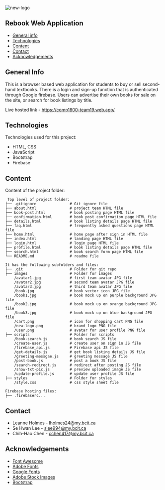 ![new-logo](https://user-images.githubusercontent.com/78713111/114656312-b3cb1d00-9ca2-11eb-8037-a455e1046cc8.png)

## Rebook Web Application

* [General info](#general-info)
* [Technologies](#technologies)
* [Content](#content)
* [Contact](#contact)
* [Acknowledgements](#acknowledgements)

## General Info
This is a browser based web application for students to buy or sell second-hand textbooks. There is a login and sign-up function that is authenticated through 
Google firebase. Users can advertise their own books for sale on the site, or search for book listings by title. 

Live hosted link - https://comp1800-team19.web.app/
	
## Technologies
Technologies used for this project:
* HTML, CSS
* JavaScript
* Bootstrap 
* Firebase
	
## Content
Content of the project folder:

```
 Top level of project folder: 
├── .gitignore               # Git ignore file
├── about.html               # project team HTML file 
├── book-post.html           # book posting page HTML file 
├── confirmation.html        # book post confirmation page HTML file
├── details.html             # book listing details page HTML file 
├── faq.html                 # frequently asked questions page HTML file 
├── home.html                # home page after sign in HTML file 
├── index.html               # landing page HTML file
├── login.html               # login page HTML file 
├── profile.html             # book listing details page HTML file 
├── search.html              # book search form page HTML file
└── README.md                # readme file 

It has the following subfolders and files:
├── .git                     # Folder for git repo
├── images                   # Folder for images
    /avatar1.jpg             # first team avatar JPG file 
    /avatar2.jpg             # second team avatar JPG file 
    /avatar3.jpg             # third team avatar JPG file 
    /book.jpg                # book vector icon JPG file 
    /book1.jpg               # book mock up on purple background JPG file 
    /book2.jpg               # book mock up on orange background JPG file 
    /book3.jpg               # book mock up on blue background JPG file 
    /cart.png                # icon for shopping cart PNG file 
    /new-logo.png            # brand logo PNG file 
    /user.png                # avatar for user profile PNG file 
├── scripts                  # Folder for scripts
    /book-search.js          # book search JS file
    /create-user.js          # create user on sign in JS file
    /firebase_api.js         # Firebase api JS file
    /get-details.js          # get book listing details JS file
    /greeting-messgae.js     # greeting message JS file
    /post-book.js            # post a book JS file
    /search-redirect.js      # redirect after posting JS file
    /show-txt-pic.js         # preview uploaded image JS file
    /update-profile.js       # update user profile JS file
├── styles                   # Folder for styles
    /style.css               # css style sheet file 

Firebase hosting files: 
├── .firebaserc...

```
## Contact 
* Leanne Holmes - lholmes24@my.bcit.ca 
* Se Hwan Lee - slee994@my.bcit.ca 
* Chih-Hao Chen - cchen417@my.bcit.ca

## Acknowledgements 
* <a href="https://fontawesome.com/">Font Awesome</a>
* <a href="https://fonts.adobe.com/">Adobe Fonts</a> 
* <a href="https://fonts.google.com/">Google Fonts</a>
* <a href="https://stock.adobe.com/images">Adobe Stock Images</a>
* <a href="https://getbootstrap.com/">Bootstrap</a>

